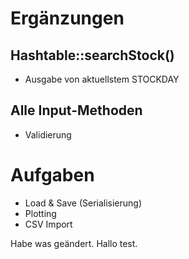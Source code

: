 #  Ergänzungen

## Hashtable::searchStock()
- Ausgabe von aktuellstem STOCKDAY

## Alle Input-Methoden
- Validierung


# Aufgaben
- Load & Save (Serialisierung)
- Plotting
- CSV Import

Habe was geändert.
Hallo test.

